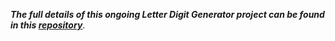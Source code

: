 ***The full details of this ongoing Letter Digit Generator project can be found in this [repository](https://github.com/sungsujaing/letter_digit_generator_VAE)***.


